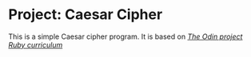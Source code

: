 # Project: Caesar Cipher
This is a simple Caesar cipher program. 
It is based on [*The Odin project Ruby curriculum*](https://www.theodinproject.com/lessons/ruby-caesar-cipher) 